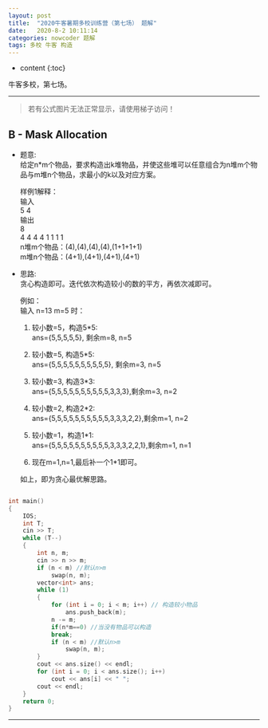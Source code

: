 ```yaml
---
layout: post
title:  "2020牛客暑期多校训练营（第七场） 题解"
date:   2020-8-2 10:11:14
categories: nowcoder 题解
tags: 多校 牛客 构造
---
```


* content
{:toc}

牛客多校，第七场。



---

> 若有公式图片无法正常显示，请使用梯子访问！


## B - Mask Allocation


* 题意:  
  给定n*m个物品，要求构造出k堆物品，并使这些堆可以任意组合为n堆m个物品与m堆n个物品，求最小的k以及对应方案。  

  样例1解释：  
  输入  
  5 4  
  输出  
  8  
  4 4 4 4 1 1 1 1  
  n堆m个物品：(4),(4),(4),(4),(1+1+1+1)  
  m堆n个物品：(4+1),(4+1),(4+1),(4+1)

* 思路:  
  贪心构造即可。迭代依次构造较小的数的平方，再依次减即可。  

  例如：  
  输入 n=13 m=5 时：  
  
  1. 较小数=5，构造5*5:  
  ans={5,5,5,5,5}, 剩余m=8, n=5  
  
  2. 较小数=5, 构造5*5:  
  ans={5,5,5,5,5,5,5,5,5,5}, 剩余m=3, n=5  
  
  3. 较小数=3, 构造3*3:  
  ans={5,5,5,5,5,5,5,5,5,5,3,3,3},剩余m=3, n=2  
  
  4. 较小数=2, 构造2*2:  
  ans={5,5,5,5,5,5,5,5,5,5,3,3,3,2,2},剩余m=1, n=2  
  
  5. 较小数=1，构造1*1:  
  ans={5,5,5,5,5,5,5,5,5,5,3,3,3,2,2,1},剩余m=1, n=1  
  
  6. 现在m=1,n=1,最后补一个1*1即可。  
  
  如上，即为贪心最优解思路。

```c++

int main()
{
    IOS;
    int T;
    cin >> T;
    while (T--)
    {
        int n, m;
        cin >> n >> m;
        if (n < m) //默认n>m
            swap(n, m);
        vector<int> ans;
        while (1)
        {
            for (int i = 0; i < m; i++) // 构造较小物品
                ans.push_back(m);
            n -= m; 
            if(n*m==0) //当没有物品可以构造
            break;
            if (n < m) //默认n>m
                swap(n, m);
        }
        cout << ans.size() << endl;
        for (int i = 0; i < ans.size(); i++)
            cout << ans[i] << " ";
        cout << endl;
    }
    return 0;
}

```

---
